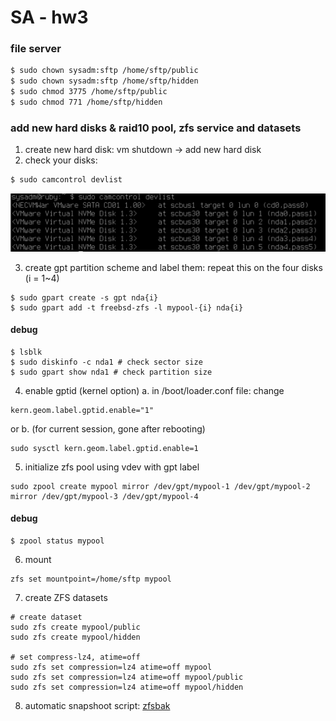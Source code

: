 # SA - hw3
### file server
```bash
$ sudo chown sysadm:sftp /home/sftp/public
$ sudo chown sysadm:sftp /home/sftp/hidden
$ sudo chmod 3775 /home/sftp/public
$ sudo chmod 771 /home/sftp/hidden
```

### add new hard disks & raid10 pool, zfs service and datasets
1. create new hard disk: vm shutdown -> add new hard disk
2. check your disks:
```sh
$ sudo camcontrol devlist
```
![Alt text](image.png)

3. create gpt partition scheme and label them:
repeat this on the four disks (i = 1~4)
```
$ sudo gpart create -s gpt nda{i}
$ sudo gpart add -t freebsd-zfs -l mypool-{i} nda{i}
```
#### debug
```
$ lsblk
$ sudo diskinfo -c nda1 # check sector size
$ sudo gpart show nda1 # check partition size
```
4. enable gptid (kernel option)
a. in /boot/loader.conf file: change
```
kern.geom.label.gptid.enable="1"
```
or b. (for current session, gone after rebooting)
```
sudo sysctl kern.geom.label.gptid.enable=1
```
5. initialize zfs pool using vdev with gpt label
```
sudo zpool create mypool mirror /dev/gpt/mypool-1 /dev/gpt/mypool-2 mirror /dev/gpt/mypool-3 /dev/gpt/mypool-4
```
#### debug
```
$ zpool status mypool
```
6. mount
```
zfs set mountpoint=/home/sftp mypool
```
7. create ZFS datasets
```
# create dataset
sudo zfs create mypool/public
sudo zfs create mypool/hidden

# set compress-lz4, atime=off
sudo zfs set compression=lz4 atime=off mypool
sudo zfs set compression=lz4 atime=off mypool/public
sudo zfs set compression=lz4 atime=off mypool/hidden
```

8. automatic snapshoot script: [zfsbak](https://github.com/chuchunchi/Computer-System-Administration/blob/main/HW3/zfsbak)
